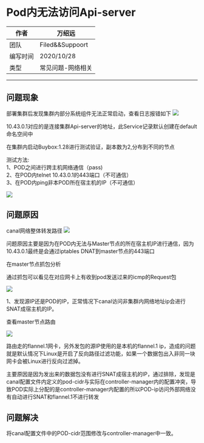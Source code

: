 
# Pod内无法访问Api-server

|作者|万绍远|
|---|---
|团队|Filed&&Suppoort
|编写时间|2020/10/28
|类型|常见问题-网络相关

---

## 问题现象
部署集群后发现集群内部分系统组件无法正常启动，查看日志报错如下
![](https://rancher-support-1256858200.cos.ap-shenzhen-fsi.myqcloud.com/Rancher%E5%B8%B8%E8%A7%81%E9%97%AE%E9%A2%98/%E7%BD%91%E7%BB%9C%E7%9B%B8%E5%85%B3/Pod%E5%86%85%E6%97%A0%E6%B3%95%E8%AE%BF%E9%97%AEApi-server/problem_5.png)

10.43.0.1对应的是连接集群Api-server的地址，此Service记录默认创建在default命名空间中

在集群内启动Buybox:1.28进行测试验证，副本数为2,分布到不同的节点

测试方法:  
1、POD之间进行跨主机网络通信（pass)  
2、在POD内telnet 10.43.0.1的443端口（不可通信）  
3、在POD内ping非本POD所在宿主机的IP（不可通信）  

![](https://rancher-support-1256858200.cos.ap-shenzhen-fsi.myqcloud.com/Rancher%E5%B8%B8%E8%A7%81%E9%97%AE%E9%A2%98/%E7%BD%91%E7%BB%9C%E7%9B%B8%E5%85%B3/Pod%E5%86%85%E6%97%A0%E6%B3%95%E8%AE%BF%E9%97%AEApi-server/problem_6.png)

## 问题原因
canal网络整体转发路径
![](https://rancher-support-1256858200.cos.ap-shenzhen-fsi.myqcloud.com/Rancher%E5%B8%B8%E8%A7%81%E9%97%AE%E9%A2%98/%E7%BD%91%E7%BB%9C%E7%9B%B8%E5%85%B3/Pod%E5%86%85%E6%97%A0%E6%B3%95%E8%AE%BF%E9%97%AEApi-server/problem_9.png)

问题原因主要是因为在POD内无法与Master节点的所在宿主机IP进行通信，因为10.43.0.1最终是会通过iptables DNAT到master节点的443端口

在master节点抓包分析

通过抓包可以看见在对应网卡上有收到pod发送过来的icmp的Request包

![](https://rancher-support-1256858200.cos.ap-shenzhen-fsi.myqcloud.com/Rancher%E5%B8%B8%E8%A7%81%E9%97%AE%E9%A2%98/%E7%BD%91%E7%BB%9C%E7%9B%B8%E5%85%B3/Pod%E5%86%85%E6%97%A0%E6%B3%95%E8%AE%BF%E9%97%AEApi-server/problem_7.png)

1、发现源IP还是POD的IP，正常情况下canal访问非集群内网络地址ip会进行SNAT成宿主机的IP。  

查看master节点路由

![](https://rancher-support-1256858200.cos.ap-shenzhen-fsi.myqcloud.com/Rancher%E5%B8%B8%E8%A7%81%E9%97%AE%E9%A2%98/%E7%BD%91%E7%BB%9C%E7%9B%B8%E5%85%B3/Pod%E5%86%85%E6%97%A0%E6%B3%95%E8%AE%BF%E9%97%AEApi-server/problem_8.png)

路由走的flannel.1网卡，另外发包的源IP使用的是本机的flannel.1 ip，造成的问题就是默认情况下Linux是开启了反向路径过滤功能，如果一个数据包出入非同一块网卡会被Linux进行反向过滤掉。  

主要原因是因为发出来的数据包没有进行SNAT成宿主机的IP，通过排除，发现是canal配置文件内定义的pod-cidr与实际在controller-manager内的配置冲突，导致POD实际上分配的是controller-manager内配置的所以POD-ip访问外部网络没有自动进行SNAT和flannel.1不进行转发

## 问题解决
将canal配置文件中的POD-cidr范围修改与controller-manager中一致。
